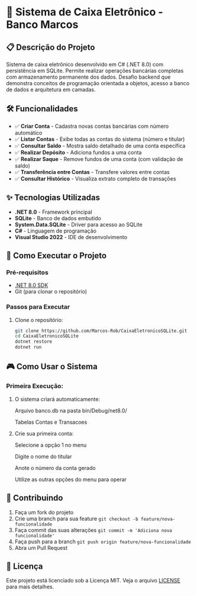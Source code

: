﻿# 🏦 Sistema de Caixa Eletrônico - Banco Marcos

## 📋 Descrição do Projeto

Sistema de caixa eletrônico desenvolvido em C# (.NET 8.0) com persistência em SQLite. Permite realizar operações bancárias completas com armazenamento permanente dos dados. Desafio backend que demonstra conceitos de programação orientada a objetos, acesso a banco de dados e arquitetura em camadas.

## 🛠️ Funcionalidades

- ✅ **Criar Conta** - Cadastra novas contas bancárias com número automático
- ✅ **Listar Contas** - Exibe todas as contas do sistema (número e titular)
- ✅ **Consultar Saldo** - Mostra saldo detalhado de uma conta específica
- ✅ **Realizar Depósito** - Adiciona fundos a uma conta
- ✅ **Realizar Saque** - Remove fundos de uma conta (com validação de saldo)
- ✅ **Transferência entre Contas** - Transfere valores entre contas
- ✅ **Consultar Histórico** - Visualiza extrato completo de transações

## ✨ Tecnologias Utilizadas

- **.NET 8.0** - Framework principal
- **SQLite** - Banco de dados embutido
- **System.Data.SQLite** - Driver para acesso ao SQLite
- **C#** - Linguagem de programação
- **Visual Studio 2022** - IDE de desenvolvimento

## 🚀 Como Executar o Projeto

### Pré-requisitos
- [.NET 8.0 SDK](https://dotnet.microsoft.com/download/dotnet/8.0)
- Git (para clonar o repositório)

### Passos para Executar

1. Clone o repositório:
   ```bash
   git clone https://github.com/Marcos-Rob/CaixaEletronicoSQLite.git
   cd CaixaEletronicoSQLite
   dotnet restore
   dotnet run
   ```
## 🎮 Como Usar o Sistema

### Primeira Execução:
1. O sistema criará automaticamente:

	Arquivo banco.db na pasta bin/Debug/net8.0/

	Tabelas Contas e Transacoes

2. Crie sua primeira conta:

	Selecione a opção 1 no menu

	Digite o nome do titular

	Anote o número da conta gerado

	Utilize as outras opções do menu para operar

## 🤝 Contribuindo

1. Faça um fork do projeto
2. Crie uma branch para sua feature ```git checkout -b feature/nova-funcionalidade```
3. Faça commit das suas alterações ```git commit -m 'Adiciona nova funcionalidade'```
4. Faça push para a branch ```git push origin feature/nova-funcionalidade```
5. Abra um Pull Request

## 📄 Licença

Este projeto está licenciado sob a Licença MIT. Veja o arquivo [LICENSE](LICENSE) para mais detalhes.